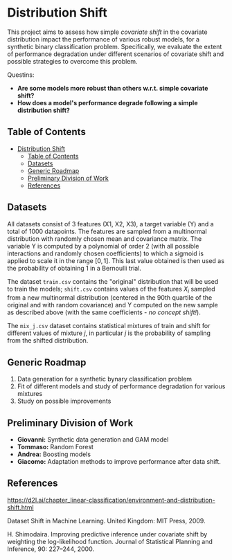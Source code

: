 # Distribution Shift

This project aims to assess how simple *covariate shift* in the covariate distribution impact the performance of 
various robust models, for a synthetic binary  classification problem. Specifically, we evaluate the extent of 
performance degradation under different scenarios of covariate shift and possible strategies to overcome this problem.

Questins:
- **Are some models more robust than others w.r.t. simple covariate shift?**
- **How does a model's performance degrade following a simple distribution shift?**


## Table of Contents
- [Distribution Shift](#distribution-shift)
  - [Table of Contents](#table-of-contents)
  - [Datasets](#datasets)
  - [Generic Roadmap](#generic-roadmap)
  - [Preliminary Division of Work](#preliminary-division-of-work)
  - [References](#references)

## Datasets

All datasets consist of 3 features (X1, X2, X3), a target variable (Y) and a total of 1000 datapoints. The features are sampled from a multinormal distribution with randomly chosen mean and covariance matrix. The variable Y is computed by a polynomial of order 2 (with all possible interactions and randomly chosen coefficients) to which a sigmoid is applied to scale it in the range $[0,1]$. This last value obtained is then used as the probability of obtaining 1 in a Bernoulli trial.

The dataset `train.csv` contains the "original" distribution that will be used to train the models; `shift.csv` contains values ​​of the features $X_i$ sampled from a new multinormal distribution (centered in the 90th quartile of the original and with random covariance) and Y computed on the new sample as described above (with the same coefficients - *no concept shift!*).

The `mix_j.csv` dataset contains statistical mixtures of train and shift for different values ​​of mixture $j$, in particular $j$ is the probability of sampling from the shifted distribution.


## Generic Roadmap

1. Data generation for a synthetic bynary classification problem
2. Fit of different models and study of performance degradation for various mixtures
3. Study on possible improvements

## Preliminary Division of Work

- **Giovanni:** Synthetic data generation and GAM model  
- **Tommaso:** Random Forest  
- **Andrea:** Boosting models   
- **Giacomo:** Adaptation methods to improve performance after data shift.

## References

https://d2l.ai/chapter_linear-classification/environment-and-distribution-shift.html

Dataset Shift in Machine Learning. United Kingdom: MIT Press, 2009.

H. Shimodaira. Improving predictive inference under covariate shift by weighting the log-likelihood function. Journal of Statistical Planning and Inference, 90: 227–244, 2000.
